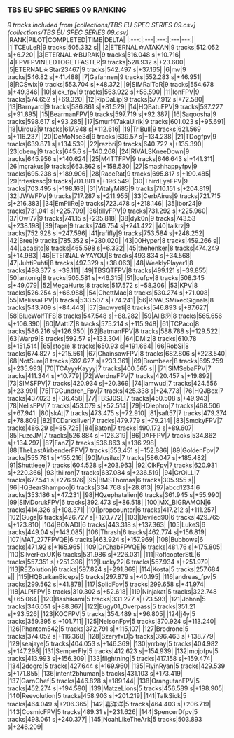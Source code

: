 ### TBS EU SPEC SERIES 09 RANKING
*9 tracks included from [collections/TBS EU SPEC SERIES 09.csv](collections/TBS EU SPEC SERIES 09.csv)*
|RANK|PILOT|COMPLETED|TIME|DELTA|
|:---:|:---|:---:|:---|---:|
|1|TCEuLeR|9 tracks|505.332 s||
|2|ETERNAL☆ATAKAN|9 tracks|512.052 s|+6.720|
|3|ETERNAL☆BURAK|9 tracks|516.048 s|+10.716|
|4|FPVFPVINEEDTOGETFASTER|9 tracks|528.932 s|+23.600|
|5|ETERNAL☆Star23467|9 tracks|542.497 s|+37.165|
|6|mv|9 tracks|546.82 s|+41.488|
|7|Gafannen|9 tracks|552.283 s|+46.951|
|8|RCSwix|9 tracks|553.704 s|+48.372|
|9|SIMRaiToR|9 tracks|554.678 s|+49.346|
|10|slick_fpv|9 tracks|563.922 s|+58.590|
|11|IonFPV|9 tracks|574.652 s|+69.320|
|12|RipDaLip|9 tracks|577.912 s|+72.580|
|13|Barnyard|9 tracks|586.861 s|+81.529|
|14|HQBatuFPV|9 tracks|597.227 s|+91.895|
|15|BearmanFPV|9 tracks|597.719 s|+92.387|
|16|Saqoosha|9 tracks|598.617 s|+93.285|
|17|Smurf47akaUlrik|9 tracks|601.023 s|+95.691|
|18|Uirou3|9 tracks|617.948 s|+112.616|
|19|TriBull|9 tracks|621.569 s|+116.237|
|20|DeMoNse3d|9 tracks|639.57 s|+134.238|
|21|TDogfpv|9 tracks|639.871 s|+134.539|
|22|razbri|9 tracks|640.722 s|+135.390|
|23|obeny|9 tracks|645.6 s|+140.268|
|24|RIVALSKneeDown|9 tracks|645.956 s|+140.624|
|25|M4TTFPV|9 tracks|646.643 s|+141.311|
|26|mcrakus|9 tracks|663.862 s|+158.530|
|27|Smashhappyfpv|9 tracks|695.238 s|+189.906|
|28|RaceRat|9 tracks|695.817 s|+190.485|
|29|frteskesc|9 tracks|701.881 s|+196.549|
|30|ThirdEyeFPV|9 tracks|703.495 s|+198.163|
|31|VitalyMi85|9 tracks|710.151 s|+204.819|
|32|JWWFPV|9 tracks|717.287 s|+211.955|
|33|CerbAirus|9 tracks|721.715 s|+216.383|
|34|EmPiiRe|9 tracks|723.478 s|+218.146|
|35|ibor24|9 tracks|731.041 s|+225.709|
|36|tillyFPV|9 tracks|731.292 s|+225.960|
|37|Owl77|9 tracks|741.15 s|+235.818|
|38|dyk0n|9 tracks|743.53 s|+238.198|
|39|fape|9 tracks|746.754 s|+241.422|
|40|talkrz|9 tracks|752.928 s|+247.596|
|41|rafifly|9 tracks|753.584 s|+248.252|
|42|Bree|9 tracks|785.352 s|+280.020|
|43|00Hyper|8 tracks|459.266 s||
|44|Lacasito|8 tracks|465.598 s|+6.332|
|45|thehenker|8 tracks|474.249 s|+14.983|
|46|ETERNAL☆YAYOU|8 tracks|493.834 s|+34.568|
|47|JuhtiPuhti|8 tracks|497.329 s|+38.063|
|48|WeeklyPlayer1|8 tracks|498.377 s|+39.111|
|49|TBSQTFPV|8 tracks|499.121 s|+39.855|
|50|antonig|8 tracks|505.581 s|+46.315|
|51|loufpv|8 tracks|508.345 s|+49.079|
|52|MegaHurts|8 tracks|517.572 s|+58.306|
|53|KPV|8 tracks|526.254 s|+66.988|
|54|ChettMac|8 tracks|530.274 s|+71.008|
|55|MelissaFPV|8 tracks|533.507 s|+74.241|
|56|RIVALSMixedSignals|8 tracks|543.709 s|+84.443|
|57|Snowyeti|8 tracks|546.893 s|+87.627|
|58|BlueWolfTFS|8 tracks|547.548 s|+88.282|
|59|AliB㋡|8 tracks|565.656 s|+106.390|
|60|MattiZ|8 tracks|575.214 s|+115.948|
|61|TCPaco|8 tracks|586.216 s|+126.950|
|62|BatmanFPV|8 tracks|588.788 s|+129.522|
|63|Warp9|8 tracks|592.57 s|+133.304|
|64|DMiz|8 tracks|610.78 s|+151.514|
|65|stogie|8 tracks|650.93 s|+191.664|
|66|RobSi|8 tracks|674.827 s|+215.561|
|67|ChainsawFPV|8 tracks|682.806 s|+223.540|
|68|NotSure|8 tracks|692.627 s|+233.361|
|69|Brombeer|8 tracks|695.259 s|+235.993|
|70|TCAyyyKayyy|7 tracks|400.565 s||
|71|SIMSebaFPV|7 tracks|411.344 s|+10.779|
|72|WerdnaFPV|7 tracks|420.457 s|+19.892|
|73|SIMSFPV|7 tracks|420.934 s|+20.369|
|74|iamwud|7 tracks|424.556 s|+23.991|
|75|TCGundren_Fpv|7 tracks|425.338 s|+24.773|
|76|HQJBox|7 tracks|437.023 s|+36.458|
|77|TBSJ0SE|7 tracks|450.508 s|+49.943|
|78|NelisFPV|7 tracks|453.079 s|+52.514|
|79|HQlephro|7 tracks|468.506 s|+67.941|
|80|skAt|7 tracks|473.475 s|+72.910|
|81|saft57|7 tracks|479.374 s|+78.809|
|82|TCDarksilver|7 tracks|479.779 s|+79.214|
|83|SmokyFPV|7 tracks|486.29 s|+85.725|
|84|Baton|7 tracks|490.172 s|+89.607|
|85|FuzeJM|7 tracks|526.884 s|+126.319|
|86|DAFFPV|7 tracks|534.862 s|+134.297|
|87|FanZ|7 tracks|536.863 s|+136.298|
|88|TheLastAirbenderFPV|7 tracks|553.451 s|+152.886|
|89|GoldenFpv|7 tracks|555.781 s|+155.216|
|90|Musilex|7 tracks|586.047 s|+185.482|
|91|Shuttleee|7 tracks|604.528 s|+203.963|
|92|ClkFpv|7 tracks|620.931 s|+220.366|
|93|thiiron|7 tracks|637.084 s|+236.519|
|94|GrOiLL|7 tracks|677.541 s|+276.976|
|95|BMSThomas|6 tracks|305.955 s||
|96|HQBearShampoo|6 tracks|334.768 s|+28.813|
|97|abcd1234|6 tracks|353.186 s|+47.231|
|98|HQzephatalien|6 tracks|361.945 s|+55.990|
|99|SIMDorukFPV|6 tracks|392.473 s|+86.518|
|100|MX_BIGRAMON|6 tracks|414.326 s|+108.371|
|101|propcounter|6 tracks|417.212 s|+111.257|
|102|Gugs|6 tracks|426.727 s|+120.772|
|103|Deviled90|6 tracks|429.765 s|+123.810|
|104|BONADI|6 tracks|443.318 s|+137.363|
|105|LukeS|6 tracks|449.04 s|+143.085|
|106|Thrash|6 tracks|462.774 s|+156.819|
|107|MAT_277FPVQE|6 tracks|463.924 s|+157.969|
|108|Bubbows|6 tracks|471.92 s|+165.965|
|109|DrChabFPVQE|6 tracks|481.76 s|+175.805|
|110|SilverFoxUK|6 tracks|531.986 s|+226.031|
|111|RoflcopterStL|6 tracks|557.351 s|+251.396|
|112|Lucky22|6 tracks|557.934 s|+251.979|
|113|REZolution|6 tracks|597.824 s|+291.869|
|114|Kosta|5 tracks|257.684 s||
|115|HQBurkanBiceps|5 tracks|297.879 s|+40.195|
|116|andreas_fpv|5 tracks|299.562 s|+41.878|
|117|SolidFpv|5 tracks|299.658 s|+41.974|
|118|ALPIFPV|5 tracks|310.302 s|+52.618|
|119|Ninjakat|5 tracks|322.748 s|+65.064|
|120|Bashikami|5 tracks|331.277 s|+73.593|
|121|Johnn|5 tracks|346.051 s|+88.367|
|122|Eugy01_Overpass|5 tracks|351.21 s|+93.526|
|123|KOCFPV|5 tracks|354.489 s|+96.805|
|124|j4y|5 tracks|359.395 s|+101.711|
|125|NelsonFpv|5 tracks|370.924 s|+113.240|
|126|Phantom542|5 tracks|372.791 s|+115.107|
|127|Brodrone|5 tracks|374.052 s|+116.368|
|128|SzeryfxD|5 tracks|396.463 s|+138.779|
|129|seajaye|5 tracks|404.053 s|+146.369|
|130|yrrbay|5 tracks|404.982 s|+147.298|
|131|SemperFly|5 tracks|412.623 s|+154.939|
|132|mojofpv|5 tracks|413.993 s|+156.309|
|133|flightning|5 tracks|417.158 s|+159.474|
|134|2dogrc|5 tracks|427.644 s|+169.960|
|135|FlyinRyan|5 tracks|429.539 s|+171.855|
|136|intent2bhuman|5 tracks|431.103 s|+173.419|
|137|GarnChef|5 tracks|446.828 s|+189.144|
|138|OrangutanFPV|5 tracks|452.274 s|+194.590|
|139|MatzeLions|5 tracks|456.589 s|+198.905|
|140|Reevolution|5 tracks|458.903 s|+201.219|
|141|TalkSick|5 tracks|464.049 s|+206.365|
|142|喜洋洋|5 tracks|464.403 s|+206.719|
|143|CosmicFPV|5 tracks|489.31 s|+231.626|
|144|SpencerDfpv|5 tracks|498.061 s|+240.377|
|145|NoahLikeTheArk|5 tracks|503.893 s|+246.209|
